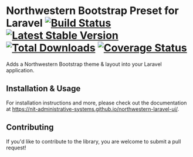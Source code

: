 # Northwestern Bootstrap Preset for Laravel [![Build Status](https://github.com/NIT-Administrative-Systems/northwestern-laravel-ui/workflows/PHPUnit%20Tests/badge.svg)](https://github.com/NIT-Administrative-Systems/northwestern-laravel-ui/actions?query=workflow%3A%22PHPUnit+Tests%22) [![Latest Stable Version](https://poser.pugx.org/northwestern-sysdev/northwestern-laravel-ui/v/stable)](https://packagist.org/packages/northwestern-sysdev/northwestern-laravel-ui) [![Total Downloads](https://poser.pugx.org/northwestern-sysdev/northwestern-laravel-ui/downloads)](https://packagist.org/packages/northwestern-sysdev/northwestern-laravel-ui) [![Coverage Status](https://coveralls.io/repos/github/NIT-Administrative-Systems/northwestern-laravel-ui/badge.svg?branch=develop)](https://coveralls.io/github/NIT-Administrative-Systems/northwestern-laravel-ui?branch=develop)
Adds a Northwestern Bootstrap theme & layout into your Laravel application.

## Installation & Usage
For installation instructions and more, please check out the documentation at https://nit-administrative-systems.github.io/northwestern-laravel-ui/.


## Contributing
If you'd like to contribute to the library, you are welcome to submit a pull request!